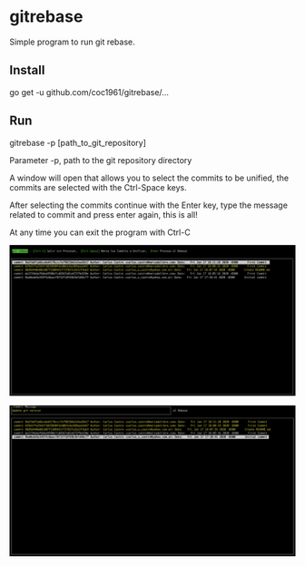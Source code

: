 # gitrebase

Simple program to run git rebase.

## Install

go get -u github.com/coc1961/gitrebase/...

## Run

gitrebase -p [path_to_git_repository]

Parameter -p, path to the git repository directory

A window will open that allows you to select the commits to be unified, the commits are selected with the Ctrl-Space keys.

After selecting the commits continue with the Enter key, type the message related to commit and press enter again, this is all!

At any time you can exit the program with Ctrl-C


![alt](example.png)

![alt](example1.png)
